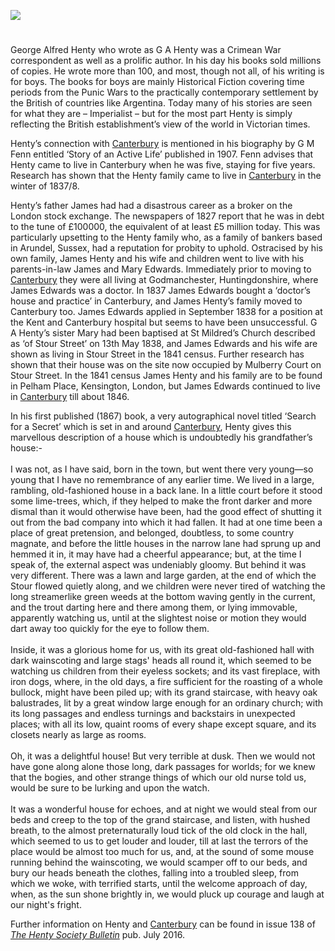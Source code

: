 <a href="https://beta.kent-maps.online"><img src="https://beta.kent-maps.online/juncture/ve-button.png"></a>
<param ve-config title="George Alfred Henty (1832-1902)" author="Stephen Williamson" layout="vtl" 
banner="/images/banners/19c.jpg">

<param ve-entity eid="Q29303" aliases="Canterbury">

#

George Alfred Henty who wrote as G A Henty was a Crimean War correspondent as well as a prolific author. In his day his books sold millions of copies. He wrote more than 100, and most, though not all, of his writing is for boys. The books for boys are mainly Historical Fiction covering time periods from the Punic Wars to the practically contemporary settlement by the British of countries like Argentina. Today many of his stories are seen for what they are – Imperialist – but for the most part Henty is simply reflecting the British establishment’s view of the world in Victorian times. 
<param ve-image url="https://stor.artstor.org/stor/82c3499a-ede2-4442-a0bb-ec3ccd531e99" label="Novels by G.A. Henty" attribution="© Augustine House Library, Canterbury Christ Church University">

Henty’s connection with [Canterbury](/19c/19c-canterbury) is mentioned in his biography by G M Fenn entitled ‘Story of an Active Life’ published in 1907. Fenn advises that Henty came to live in Canterbury when he was five, staying for five years. Research has shown that the Henty family came to live in [Canterbury](/19c/19c-canterbury) in the winter of 1837/8. 
<param ve-image url="https://upload.wikimedia.org/wikipedia/commons/3/34/Portrait_of_G._A._Henty.jpg" label="George A. Henty" attribution="Elliott & Fry, Public domain, via Wikimedia Commons">

Henty’s father James had had a disastrous career as a broker on the London stock exchange. The newspapers of 1827 report that he was in debt to the tune of £100000, the equivalent of at least £5 million today. This was particularly upsetting to the Henty family who, as a family of bankers based in Arundel, Sussex, had a reputation for probity to uphold. Ostracised by his own family, James Henty and his wife and children went to live with his parents-in-law James and Mary Edwards. Immediately prior to moving to [Canterbury](/19c/19c-canterbury) they were all living at Godmanchester, Huntingdonshire, where James Edwards was a doctor. In 1837 James Edwards bought a ‘doctor’s house and practice’ in Canterbury, and James Henty’s family moved to Canterbury too. James Edwards applied in September 1838 for a position at the Kent and Canterbury hospital but seems to have been unsuccessful. G A Henty’s sister Mary had been baptised at St Mildred’s Church described as ‘of Stour Street’ on 13th May 1838, and James Edwards and his wife are shown as living in Stour Street in the 1841 census. Further research has shown that their house was on the site now occupied by Mulberry Court on Stour Street. In the 1841 census James Henty and his family are to be found in Pelham Place, Kensington, London, but James Edwards continued to live in [Canterbury](/19c/19c-canterbury) till about 1846.
<param ve-image url="https://stor.artstor.org/stor/e5314be8-ce81-4a98-8367-61e82e3944ad" label="Mulberry Court, Stour Street" attribution="Edward Crowther">

In his first published (1867) book, a very autographical novel titled ‘Search for a Secret’ which is set in and around [Canterbury](/19c/19c-canterbury), Henty gives this marvellous description of a house which is undoubtedly his grandfather’s house:-
<br><br>
I was not, as I have said, born in the town, but went there very young—so young that I have no remembrance of any earlier time.
We lived in a large, rambling, old-fashioned house in a back lane. In a little court before it stood some lime-trees, which, if they helped to make the front darker and more dismal than it would otherwise have been, had the good effect of shutting it out from the bad company into which it had fallen.
It had at one time been a place of great pretension, and belonged, doubtless, to some country magnate, and before the little houses in the narrow lane had sprung up and hemmed it in, it may have had a cheerful appearance; but, at the time I speak of, the external aspect was undeniably gloomy. But behind it was very different. There was a lawn and large garden, at the end of which the Stour flowed quietly along, and we children were never tired of watching the long streamerlike green weeds at the bottom waving gently in the current, and the trout darting here and there among them, or lying immovable, apparently watching us, until at the slightest noise or motion they would dart away too quickly for the eye to follow them.
<br><br>
Inside, it was a glorious home for us, with its great old-fashioned hall with dark wainscoting and large stags' heads all round it, which seemed to be watching us children from their eyeless sockets; and its vast fireplace, with iron dogs, where, in the old days, a fire sufficient for the roasting of a whole bullock, might have been piled up; with its grand staircase, with heavy oak balustrades, lit by a great window large enough for an ordinary church; with its long passages and endless turnings and backstairs in unexpected places; with all its low, quaint rooms of every shape except square, and its closets nearly as large as rooms.
<br><br>
Oh, it was a delightful house! But very terrible at dusk. Then we would not have gone along alone those long, dark passages for worlds; for we knew that the bogies, and other strange things of which our old nurse told us, would be sure to be lurking and upon the watch.
<br><br>
It was a wonderful house for echoes, and at night we would steal from our beds and creep to the top of the grand staircase, and listen, with hushed breath, to the almost preternaturally loud tick of the old clock in the hall, which seemed to us to get louder and louder, till at last the terrors of the place would be almost too much for us, and, at the sound of some mouse running behind the wainscoting, we would scamper off to our beds, and bury our heads beneath the clothes, falling into a troubled sleep, from which we woke, with terrified starts, until the welcome approach of day, when, as the sun shone brightly in, we would pluck up courage and laugh at our night's fright.
<param ve-image url="https://stor.artstor.org/stor/aa53f9c0-4744-413f-af77-9f8212fe68ed" label="Mulberry Court from the Stour" attribution="Edward Crowther">

Further information on Henty and [Canterbury](/19c/19c-canterbury) can be found in issue 138 of [_The Henty Society Bulletin_](http://www.hentysociety.org/publications.html) pub. July 2016.

